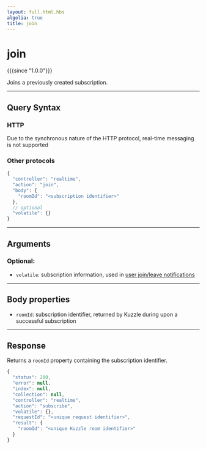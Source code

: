 ```yaml
---
layout: full.html.hbs
algolia: true
title: join
---
```


# join

{{{since "1.0.0"}}}

Joins a previously created subscription.

---

## Query Syntax

### HTTP

Due to the synchronous nature of the HTTP protocol, real-time messaging is not supported

### Other protocols

```js
{
  "controller": "realtime",
  "action": "join",
  "body": {
    "roomId": "<subscription identifier>"
  },
  // optional
  "volatile": {}
}
```

---

## Arguments

### Optional:

* `volatile`: subscription information, used in [user join/leave notifications]({{site_base_path}}api/2/volatile-data)

---

## Body properties

* `roomId`: subscription identifier, returned by Kuzzle during upon a successful subscription

---

## Response

Returns a `roomId` property containing the subscription identifier.

```js
{
  "status": 200,
  "error": null,
  "index": null,
  "collection": null,
  "controller": "realtime",
  "action": "subscribe",
  "volatile": {},
  "requestId": "<unique request identifier>",
  "result": {
    "roomId": "<unique Kuzzle room identifier>"
  }
}
```
